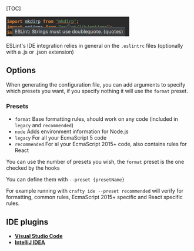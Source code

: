 [TOC]

![Shows errors inline](./IDE_Integration_eslint_inline.png)

ESLint's IDE integration relies in general on the `.eslintrc` files (optionally with a .js or .json extension) 

## Options

When generating the configuration file, you can add arguments to specify which presets you want, if you specify nothing it will use the `format` preset.

### Presets

- `format` Base formatting rules, should work on any code (included in `legacy` and `recommended`)
- `node` Adds environment information for Node.js
- `legacy` For all your EcmaScript 5 code
- `recommended` For al your EcmaScript 2015+ code, also contains rules for React

You can use the number of presets you wish, the `format` preset is the one checked by the hooks

You can define them with `--preset {presetName}`

For example running with `crafty ide --preset recommended` will verify for formatting, common rules, EcmaScript 2015+ specific and React specific rules.

## IDE plugins

- __[Visual Studio Code](https://marketplace.visualstudio.com/items?itemName=dbaeumer.vscode-eslint)__
- __[IntelliJ IDEA](https://plugins.jetbrains.com/plugin/7494-eslint)__

